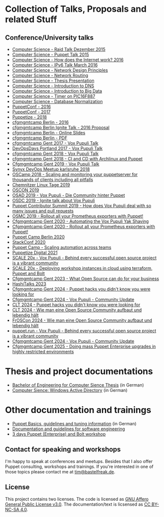 # Collection of Talks, Proposals and related Stuff

## Conference/University talks

* [Computer Science - Raid Talk Dezember 2015](https://bastelfreak.de/raid/#1)
* [Computer Science - Puppet Talk 2015](https://bastelfreak.de/puppet/#1)
* [Computer Science - How does the Internet work? 2016](https://bastelfreak.de/internet/#1)
* [Computer Science - IPv6 Talk March 2016](https://bastelfreak.de/ipv6talk)
* [Computer Science - Network Design Principles](https://bastelfreak.de/network/#1)
* [Computer Science - Network Routing](https://bastelfreak.de/ipalloc/#1)
* [Computer Science - Thesis Presentation](https://bastelfreak.de/dcc/#1)
* [Computer Science - Introduction to DNS](https://bastelfreak.de/dns/#1)
* [Computer Science - Introduction to Big Data](https://bastelfreak.de/bigdata/#1)
* [Computer Science - Timer on PIC16F887](https://bastelfreak.de/timer/#1)
* [Computer Science - Database Normalization](https://bastelfreak.de/database-normalization/#1)
* [PuppetConf - 2016](puppetconf2016.txt)
* [PuppetConf - 2017](puppetconf2017.md)
* [Puppetize - 2018](puppetize2018.md)
* [cfgmgmtcamp Berlin - 2016](cfgcampberlin2016.txt)
* [cfgmgmtcamp Berlin Ignite Talk - 2016 Proposal](cfgcampberlinignite2016.txt)
* [cfgmgmtcamp Berlin - Online Slides](https://bastelfreak.de/cfgcamp/#1)
* [cfgmgmtcamp Berlin - PDF](Vox_Pupuli_-_Empowering_the_Puppet_Community.pdf)
* [cfgmgmtcamp Gent 2017 - Vox Pupuli Talk](cfgmgmtcampbastelfreak.md)
* [DevOpsDays Portland 2017 - Vox Pupuli Talk](devopsdays2017pdx.md)
* [cfgmgmtcamp Gent 2018 - Vox Pupuli Talk](cfgmgmtcamp2018.md)
* [cfgmgmtcamp Gent 2018 - CI and CD with Archlinux and Puppet](cfgmgmtcamp2018.md)
* [Cfgmgmtcamp Gent 2019 - Vox Pupuli Talk](cfgmgmtcamp2019.md)
* [Synyx DevOps Meetup karlsruhe 2018](devopsmeetup.md)
* [OSCamp 2018 - Scaling and monitoring your puppetserver for thousands of clients including all pitfalls](oscamp2018.md)
* [Chemnitzer Linux Tage 2019](CLT-2019.md)
* [OSCON 2019](OSCON2019.md)
* [OSAD 2019 - Vox Pupuli - Die Community hinter Puppet](OSAD2019.md)
* [OSDC 2019 - Ignite talk about Vox Pupuli](OSDC2019.md)
* [Puppet Contributor Summit 2019 - How does Vox Pupuli deal with so many issues and pull requests](PCS2019.md)
* [OSMC 2019 - Rollout all your Prometheus exporters with Puppet!](OSMC2019.md)
* [Cfgmgmtcamp Gent 2020 - Automating the Vox Pupuli Yak Shaving](cfgmgmtcamp2020.md)
* [Cfgmgmtcamp Gent 2020 - Rollout all your Prometheus exporters with Puppet!](cfgmgmtcamp2020.md)
* [Puppet Camp Berlin 2020](puppetcamp2020.md)
* [StackConf 2020](stackconf2020.md)
* [Puppet Camp - Scaling automation across teams](Puppet_Camp_Scaling_automation_across_teams.md)
* [Puppetize Digital 2021](puppetize2021.md)
* [SCALE 20x - Vox Pupuli - Behind every successful open source project is a vibrant community](socallinux2022.md)
* [SCALE 20x - Deploying workshop instances in cloud using terraform, Puppet and Bolt](socallinux2022_2.md)
* [Cfgmgmtcamp Gent 2023 - What Open Source can do for your business](cfgmgmtcamp2023.md)
* [HashiTalks 2023](hashitalks2023.md)
* [Cfgmgmtcamp Gent 2024 - Puppet hacks you didn't know you were looking for](cfgmgmtcamp2024.md)
* [Cfgmgmtcamp Gent 2024 - Vox Pupuli - Community Update](cfgmgmtcamp2024.md)
* [CLT 2024 - Puppet hacks you didn't know you were looking for](clt2024.md)
* [CLT 2024 - Wie man eine Open Source Community aufbaut und lebendig hält](clt2024.md)
* [FrOSCon 2024 - Wie man eine Open Source Community aufbaut und lebendig hält](froscon2024.md)
* [puppet.run - Vox Pupuli - Behind every successful open source project is a vibrant community](puppetrun.md)
* [Cfgmgmtcamp Gent 2024 - Vox Pupuli - Community Update](cfgmgmtcamp2025.md)
* [Cfgmgmtcamp Gent 2025 - Doing mass Puppet Enterprise upgrades in highly restricted environments](cfgmgmtcamp2025.md)

# Thesis and project documentations

* [Bachelor of Engineering for Computer Sience Thesis](thesis-de.pdf) (in German)
* [Computer Sience: Windows Active Directory](rna.pdf) (in German)

# Other documentation and trainings

* [Puppet Basics, guidelines and tuning information](https://github.com/bastelfreak/puppetdocs#puppet-walkthrough) (in German)
* [Documentation and guidelines for software engineering](https://gist.github.com/bastelfreak/00cb823d3d48154045bd7bf88a656390#software-engineering)
* [3 days Puppet (Enterprise) and Bolt workshop](https://www.betadots.de/training)

## Contact for speaking and workshops

I'm happy to speak at conferences and meetups. Besides that I also offer Puppet
consulting, workshops and trainings. If you're interested in one of those
topics please contact me at [tim@bastelfreak.de](mailto:tim@bastelfreak.de).

## License

This project contains two licenses. The code is licensed as
[GNU Affero General Public License v3.0](LICENSE). The documentation/text is
licsensed as [CC BY-NC-SA 4.0](LICENSE).
